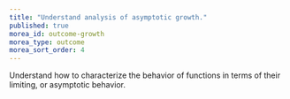```yaml
---
title: "Understand analysis of asymptotic growth."
published: true
morea_id: outcome-growth
morea_type: outcome
morea_sort_order: 4
---
```


Understand how to characterize the behavior of functions in terms of their limiting, or asymptotic behavior. 